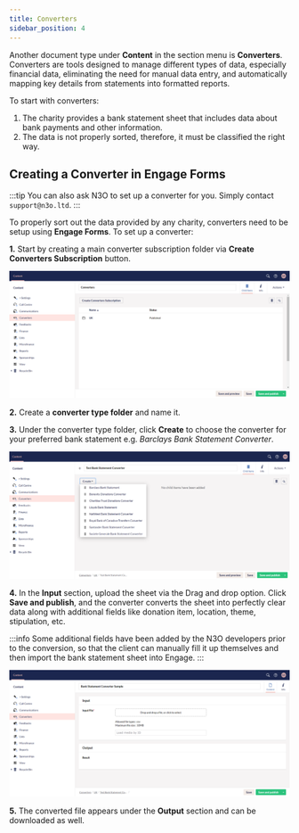```yaml
---
title: Converters
sidebar_position: 4
---
```


Another document type under **Content** in the section menu is **Converters**. Converters are tools designed to manage different types of data, especially financial data, eliminating the need for manual data entry, and automatically mapping key details from statements into formatted reports.

To start with converters:

1. The charity provides a bank statement sheet that includes data about bank payments and other information. 
2. The data is not properly sorted, therefore, it must be classified the right way.

## Creating a Converter in Engage Forms

:::tip
You can also ask N3O to set up a converter for you. Simply contact `support@n3o.ltd`. 
:::

To properly sort out the data provided by any charity, converters need to be setup using **Engage Forms**. To set up a converter: 

**1.** Start by creating a main converter subscription folder via **Create Converters Subscription** button.

![create converter main folder](./create-converter-main-folder.png)

**2.** Create a **converter type folder** and name it.

**3.** Under the converter type folder, click **Create** to choose the converter for your preferred bank statement e.g. *Barclays Bank Statement Converter*.

![create converter for preferred bank](./create-converter-for-preferred-bank.png)

**4.** In the **Input** section, upload the sheet via the Drag and drop option. Click **Save and publish**, and the converter converts the sheet into perfectly clear data along with additional fields like donation item, location, theme, stipulation, etc.

:::info
Some additional fields have been added by the N3O developers prior to the conversion, so that the client can manually fill it up themselves and then import the bank statement sheet into Engage.
:::

![input section](./input-section.png)

**5.** The converted file appears under the **Output** section and can be downloaded as well.